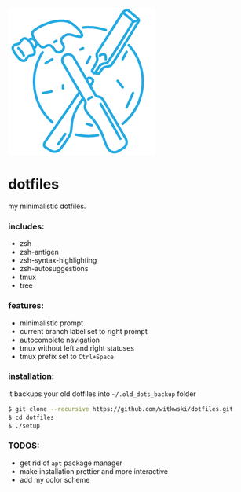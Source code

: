 ![Dotfiles logo](https://github.com/witkwski/dotfiles/raw/master/images/ico.png)

# dotfiles

my minimalistic dotfiles.


### includes:
- zsh
- zsh-antigen
- zsh-syntax-highlighting
- zsh-autosuggestions
- tmux
- tree


### features:
- minimalistic prompt
- current branch label set to right prompt
- autocomplete navigation
- tmux without left and right statuses
- tmux prefix set to `Ctrl+Space`


### installation:

it backups your old dotfiles into `~/.old_dots_backup` folder

```sh
$ git clone --recursive https://github.com/witkwski/dotfiles.git
$ cd dotfiles
$ ./setup

```

### TODOS:
- get rid of `apt` package manager
- make installation prettier and more interactive
- add my color scheme
